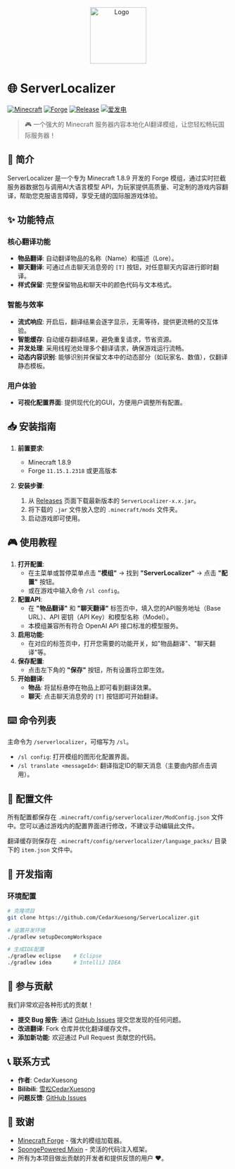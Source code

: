 <div align="center">
  <img src="favicon.ico" alt="Logo" width="128" height="128">
</div>

# 🌐 ServerLocalizer

[![Minecraft](https://img.shields.io/badge/Minecraft-1.8.9-brightgreen.svg)](https://minecraft.net)
[![Forge](https://img.shields.io/badge/Forge-11.15.1.2318-blue.svg)](https://files.minecraftforge.net)
[![Release](https://img.shields.io/github/v/release/CedarXuesong/ServerLocalizer?include_prereleases&color=orange)](https://github.com/CedarXuesong/ServerLocalizer/releases)
[![爱发电](https://img.shields.io/badge/%E7%88%B1%E5%8F%91%E7%94%B5-Sponsor%20me-pink.svg)](https://afdian.com/a/Cedaring)

> 🎮 一个强大的 Minecraft 服务器内容本地化AI翻译模组，让您轻松畅玩国际服务器！

## 📖 简介

ServerLocalizer 是一个专为 Minecraft 1.8.9 开发的 Forge 模组，通过实时拦截服务器数据包与调用AI大语言模型 API，为玩家提供高质量、可定制的游戏内容翻译，帮助您克服语言障碍，享受无缝的国际服游戏体验。

## ✨ 功能特点

### 核心翻译功能
- **物品翻译**: 自动翻译物品的名称（Name）和描述（Lore）。
- **聊天翻译**: 可通过点击聊天消息旁的 `[T]` 按钮，对任意聊天内容进行即时翻译。
- **样式保留**: 完整保留物品和聊天中的颜色代码与文本格式。

### 智能与效率
- **流式响应**: 开启后，翻译结果会逐字显示，无需等待，提供更流畅的交互体验。
- **智能缓存**: 自动缓存翻译结果，避免重复请求，节省资源。
- **并发处理**: 采用线程池处理多个翻译请求，确保游戏运行流畅。
- **动态内容识别**: 能够识别并保留文本中的动态部分（如玩家名、数值），仅翻译静态模板。

### 用户体验
- **可视化配置界面**: 提供现代化的GUI，方便用户调整所有配置。

## 📥 安装指南

1. **前置要求**:
   - Minecraft 1.8.9
   - Forge `11.15.1.2318` 或更高版本

2. **安装步骤**:
   1. 从 [Releases](https://github.com/CedarXuesong/ServerLocalizer/releases) 页面下载最新版本的 `ServerLocalizer-x.x.jar`。
   2. 将下载的 `.jar` 文件放入您的 `.minecraft/mods` 文件夹。
   3. 启动游戏即可使用。

## 🎮 使用教程

1. **打开配置**:
   - 在主菜单或暂停菜单点击 **"模组"** -> 找到 **"ServerLocalizer"** -> 点击 **"配置"** 按钮。
   - 或在游戏中输入命令 `/sl config`。
2. **配置API**:
   - 在 **"物品翻译"** 和 **"聊天翻译"** 标签页中，填入您的API服务地址（Base URL）、API 密钥（API Key）和模型名称（Model）。
   - 本模组兼容所有符合 OpenAI API 接口标准的模型服务。
3. **启用功能**:
   - 在对应的标签页中，打开您需要的功能开关，如"物品翻译"、"聊天翻译"等。
4. **保存配置**:
   - 点击左下角的 **"保存"** 按钮，所有设置将立即生效。
5. **开始翻译**:
   - **物品**: 将鼠标悬停在物品上即可看到翻译效果。
   - **聊天**: 点击聊天消息旁的 `[T]` 按钮即可开始翻译。

## ⌨️ 命令列表

主命令为 `/serverlocalizer`，可缩写为 `/sl`。

- `/sl config`: 打开模组的图形化配置界面。
- `/sl translate <messageId>`: 翻译指定ID的聊天消息（主要由内部点击调用）。

## 📂 配置文件

所有配置都保存在 `.minecraft/config/serverlocalizer/ModConfig.json` 文件中。您可以通过游戏内的配置界面进行修改，不建议手动编辑此文件。

翻译缓存则保存在 `.minecraft/config/serverlocalizer/language_packs/` 目录下的 `item.json` 文件中。

## 🔧 开发指南

### 环境配置
```bash
# 克隆项目
git clone https://github.com/CedarXuesong/ServerLocalizer.git

# 设置开发环境
./gradlew setupDecompWorkspace

# 生成IDE配置
./gradlew eclipse    # Eclipse
./gradlew idea       # IntelliJ IDEA
```

## 🤝 参与贡献

我们非常欢迎各种形式的贡献！

- **提交 Bug 报告**: 通过 [GitHub Issues](https://github.com/CedarXuesong/ServerLocalizer/issues) 提交您发现的任何问题。
- **改进翻译**: Fork 仓库并优化翻译缓存文件。
- **添加新功能**: 欢迎通过 Pull Request 贡献您的代码。

## 📞 联系方式

- **作者**: CedarXuesong
- **Bilibili**: [雪松CedarXuesong](https://space.bilibili.com/473773611)
- **问题反馈**: [GitHub Issues](https://github.com/CedarXuesong/ServerLocalizer/issues)

## 🙏 致谢

- [Minecraft Forge](https://files.minecraftforge.net/) - 强大的模组加载器。
- [SpongePowered Mixin](https://github.com/SpongePowered/Mixin) - 灵活的代码注入框架。
- 所有为本项目做出贡献的开发者和提供反馈的用户 ❤️。
